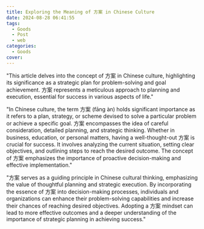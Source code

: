 ```yaml
---
title: Exploring the Meaning of 方案 in Chinese Culture
date: 2024-08-28 06:41:55
tags:
  - Goods
  - Post
  - web
categories:
  - Goods
cover: 
---
```


"This article delves into the concept of 方案 in Chinese culture, highlighting its significance as a strategic plan for problem-solving and goal achievement. 方案 represents a meticulous approach to planning and execution, essential for success in various aspects of life."

"In Chinese culture, the term 方案 (fāng àn) holds significant importance as it refers to a plan, strategy, or scheme devised to solve a particular problem or achieve a specific goal. 方案 encompasses the idea of careful consideration, detailed planning, and strategic thinking. Whether in business, education, or personal matters, having a well-thought-out 方案 is crucial for success. It involves analyzing the current situation, setting clear objectives, and outlining steps to reach the desired outcome. The concept of 方案 emphasizes the importance of proactive decision-making and effective implementation."

"方案 serves as a guiding principle in Chinese cultural thinking, emphasizing the value of thoughtful planning and strategic execution. By incorporating the essence of 方案 into decision-making processes, individuals and organizations can enhance their problem-solving capabilities and increase their chances of reaching desired objectives. Adopting a 方案 mindset can lead to more effective outcomes and a deeper understanding of the importance of strategic planning in achieving success."

